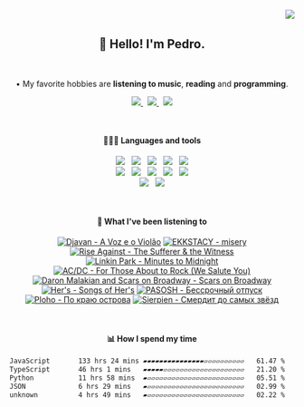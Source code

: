 <h6 align='end'>
   <img align="center" src="https://profile-counter.glitch.me/{Pedrvisk}/count.svg" />
</h6>

<!--Heading-->
<h2 align='center'>
   👋 Hello! I'm Pedro. 
</h2>
<br/>
<p align='center'>
   • My favorite hobbies are <strong>listening to music</strong>, <strong>reading</strong> and <strong>programming</strong>.
</p>
<!--/Heading-->

<!--Section-->
<!-- <h4 align='center'>
   🌐 Where to find me?
</h4> -->
<p align='center'>
  <a href='https://discordapp.com/users/216662585737478144/'>
     <img src='https://img.shields.io/badge/Discord-7289DA?style=for-the-badge&logo=discord&logoColor=white' />
  </a>
  &nbsp;
  <a href='https://www.last.fm/user/Pedrov1sk'>
     <img src='https://img.shields.io/badge/Lastfm-c3000d.svg?&style=for-the-badge&logo=Last.fm&logoColor=white' />
  </a>
  &nbsp;
  <a href='https://open.spotify.com/user/novoshigod'>
     <img src='https://img.shields.io/badge/Spotify-1db954.svg?&style=for-the-badge&logo=spotify&logoColor=white' />        
  </a> 
</p>
<br/>
<!--/Section--> 

<!--Section-->
<h4 align='center'>
  👨🏻‍💻 Languages and tools
</h4>
<p align='center'>
  <img src='https://img.shields.io/badge/TypeScript-007ACC?style=for-the-badge&logo=typescript&logoColor=white' />&nbsp;&nbsp;
  <img src='https://img.shields.io/badge/JavaScript-F7DF1E?style=for-the-badge&logo=javascript&logoColor=black' />&nbsp;&nbsp;
  <img src='https://img.shields.io/badge/CSS3-1572B6?style=for-the-badge&logo=css3&logoColor=white' />&nbsp;&nbsp;
  <img src='https://img.shields.io/badge/HTML5-E34F26?style=for-the-badge&logo=html5&logoColor=white' />&nbsp;&nbsp;
  <img src='https://img.shields.io/badge/Node.js-43853D?style=for-the-badge&logo=node.js&logoColor=white' />
  <br/>
  <img src='https://img.shields.io/badge/Express-404D59.svg?&style=for-the-badge&logo=express&logoColor=white' />&nbsp;&nbsp;
  <img src='https://img.shields.io/badge/React-20232A?style=for-the-badge&logo=react&logoColor=61DAFB' />&nbsp;&nbsp;
  <img src='https://img.shields.io/badge/Next-black?style=for-the-badge&logo=next.js&logoColor=white' />&nbsp;&nbsp;
  <img src='https://img.shields.io/badge/Firebase-F29D0C?style=for-the-badge&logo=firebase&logoColor=white' />&nbsp;&nbsp;
  <img src='https://img.shields.io/badge/MongoDB-4EA94B?style=for-the-badge&logo=mongodb&logoColor=white' />
  <br/>
  <img src='https://img.shields.io/badge/Oracle-C74634?style=for-the-badge&logo=oracle&logoColor=white' />&nbsp;&nbsp;
  <img src='https://img.shields.io/badge/Git-%23F05032.svg?&style=for-the-badge&logo=git&logoColor=white' />
</p>
<br/>
<!--/Section-->

<!--Section-->
<h4 align='center'>
   🎵 What I've been listening to
</h4>



<!-- lastfm -->
<p align="center"><a href="https://www.last.fm/music/Djavan/A+Voz+e+o+Viol%C3%A3o"><img src="https://lastfm.freetls.fastly.net/i/u/64s/e05d5362764d9aa99236d39498d42c40.jpg" title="Djavan - A Voz e o Violão"></a> <a href="https://www.last.fm/music/EKKSTACY/misery"><img src="https://lastfm.freetls.fastly.net/i/u/64s/a5d000597eeb99650fc6671e64d26aa8.jpg" title="EKKSTACY - misery"></a> <a href="https://www.last.fm/music/Rise+Against/The+Sufferer+&+the+Witness"><img src="https://lastfm.freetls.fastly.net/i/u/64s/5741bd6ddf618deb7653965171b9b0a9.png" title="Rise Against - The Sufferer & the Witness"></a> <a href="https://www.last.fm/music/Linkin+Park/Minutes+to+Midnight"><img src="https://lastfm.freetls.fastly.net/i/u/64s/185a38ca7368d2c9ad9cb9ea95ae05f4.jpg" title="Linkin Park - Minutes to Midnight"></a> <a href="https://www.last.fm/music/AC%2FDC/For+Those+About+to+Rock+(We+Salute+You)"><img src="https://lastfm.freetls.fastly.net/i/u/64s/140cfa5da8254e20b2ea5e5d8414fe45.png" title="AC/DC - For Those About to Rock (We Salute You)"></a> <a href="https://www.last.fm/music/Daron+Malakian+and+Scars+on+Broadway/Scars+on+Broadway"><img src="https://lastfm.freetls.fastly.net/i/u/64s/288711af7c536dc341870d66a70b2761.jpg" title="Daron Malakian and Scars on Broadway - Scars on Broadway"></a> <a href="https://www.last.fm/music/Her%27s/Songs+of+Her%27s"><img src="https://lastfm.freetls.fastly.net/i/u/64s/8e9aeb00f6bbf370d6f5bc0e32c43c35.jpg" title="Her's - Songs of Her's"></a> <a href="https://www.last.fm/music/PASOSH/%D0%91%D0%B5%D1%81%D1%81%D1%80%D0%BE%D1%87%D0%BD%D1%8B%D0%B9+%D0%BE%D1%82%D0%BF%D1%83%D1%81%D0%BA"><img src="https://lastfm.freetls.fastly.net/i/u/64s/ba9f943826c2d895bca061193f03c0f5.png" title="PASOSH - Бессрочный отпуск"></a> <a href="https://www.last.fm/music/Ploho/%D0%9F%D0%BE+%D0%BA%D1%80%D0%B0%D1%8E+%D0%BE%D1%81%D1%82%D1%80%D0%BE%D0%B2%D0%B0"><img src="https://lastfm.freetls.fastly.net/i/u/64s/2ad01e013d18d31ad892acd350f42058.jpg" title="Ploho - По краю острова"></a> <a href="https://www.last.fm/music/Sierpien/%D0%A1%D0%BC%D0%B5%D1%80%D0%B4%D0%B8%D1%82+%D0%B4%D0%BE+%D1%81%D0%B0%D0%BC%D1%8B%D1%85+%D0%B7%D0%B2%D1%91%D0%B7%D0%B4"><img src="https://lastfm.freetls.fastly.net/i/u/64s/b417fcdfe4505d48eaaae969be45fb1b.jpg" title="Sierpien - Смердит до самых звёзд"></a> </p>



<br/>
<!--/Section-->

<!--Section-->
<h4 align='center'>
   📊 How I spend my time
</h4>

<!--START_SECTION:waka-->

```txt
JavaScript       133 hrs 24 mins ▰▰▰▰▰▰▰▰▰▰▰▰▰▰▰▱▱▱▱▱▱▱▱▱▱   61.47 %
TypeScript       46 hrs 1 mins   ▰▰▰▰▰▱▱▱▱▱▱▱▱▱▱▱▱▱▱▱▱▱▱▱▱   21.20 %
Python           11 hrs 58 mins  ▰▱▱▱▱▱▱▱▱▱▱▱▱▱▱▱▱▱▱▱▱▱▱▱▱   05.51 %
JSON             6 hrs 29 mins   ▰▱▱▱▱▱▱▱▱▱▱▱▱▱▱▱▱▱▱▱▱▱▱▱▱   02.99 %
unknown          4 hrs 49 mins   ▰▱▱▱▱▱▱▱▱▱▱▱▱▱▱▱▱▱▱▱▱▱▱▱▱   02.22 %
```

<!--END_SECTION:waka-->
  
<!--/Section-->
